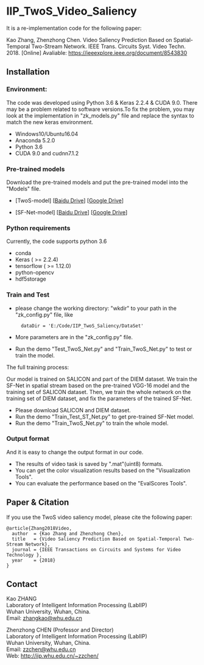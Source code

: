 # IIP_TwoS_Video_Saliency

It is a re-implementation code for the following paper: 

Kao Zhang, Zhenzhong Chen. Video Saliency Prediction Based on Spatial-Temporal Two-Stream Network.
IEEE Trans. Circuits Syst. Video Techn. 2018. [Online] Avaliable: https://ieeexplore.ieee.org/document/8543830 <br />


## Installation 
### Environment:
The code was developed using Python 3.6 & Keras 2.2.4 & CUDA 9.0. There may be a problem related to software versions.To fix the problem, you may look at the implementation in "zk_models.py" file and replace the syntax to match the new keras environment. 
* Windows10/Ubuntu16.04
* Anaconda 5.2.0
* Python 3.6
* CUDA 9.0 and cudnn7.1.2

### Pre-trained models
Download the pre-trained models and put the pre-trained model into the "Models" file.

* [TwoS-model]
 [[Baidu Drive](https://pan.baidu.com/s/1MkKxmOPc6itCDpOfyaIKyA)]
 [[Google Drive](https://drive.google.com/open?id=1vXTjW8MjW4308j1HM1Y_MBpUxmcX3I2k)]

* [SF-Net-model]
[[Baidu Drive](https://pan.baidu.com/s/1yT7LUfDzC1aT_L3-4-ivdw)]
[[Google Drive](https://drive.google.com/open?id=1nmzdxsSbePF9aOkl9GDUMO7Ndz5NTVT7)]
    
    
### Python requirements 
Currently, the code supports python 3.6
* conda
* Keras ( >= 2.2.4)
* tensorflow ( >= 1.12.0) 
* python-opencv
* hdf5storage 

### Train and Test

* please change the working directory: "wkdir" to your path in the "zk_config.py" file, like

        dataDir = 'E:/Code/IIP_TwoS_Saliency/DataSet'
        
* More parameters are in the "zk_config.py" file.
* Run the demo "Test_TwoS_Net.py" and "Train_TwoS_Net.py" to test or train the model.

The full training process:

Our model is trained on SALICON and part of the DIEM dataset. We train the SF-Net 
in spatial stream based on the pre-trained VGG-16 model and the training set of SALICON dataset.
Then, we train the whole network on the training set of DIEM dataset, and fix the parameters 
of the trained SF-Net.

* Please download SALICON and DIEM dataset.
* Run the demo "Train_Test_ST_Net.py" to get pre-trained SF-Net model.
* Run the demo "Train_TwoS_Net.py" to train the whole model.



### Output format
And it is easy to change the output format in our code.
* The results of video task is saved by ".mat"(uint8) formats.
* You can get the color visualization results based on the "Visualization Tools".
* You can evaluate the performance based on the "EvalScores Tools".

## Paper & Citation

If you use the TwoS video saliency model, please cite the following paper: 
```
@article{Zhang2018Video,
  author  = {Kao Zhang and Zhenzhong Chen},
  title   = {Video Saliency Prediction Based on Spatial-Temporal Two-Stream Network},
  journal = {IEEE Transactions on Circuits and Systems for Video Technology },
  year    = {2018}
}
```

## Contact
Kao ZHANG  <br />
Laboratory of Intelligent Information Processing (LabIIP)  <br />
Wuhan University, Wuhan, China.  <br />
Email: zhangkao@whu.edu.cn  <br />

Zhenzhong CHEN (Professor and Director) <br />
Laboratory of Intelligent Information Processing (LabIIP)  <br />
Wuhan University, Wuhan, China.  <br />
Email: zzchen@whu.edu.cn  <br />
Web: http://iip.whu.edu.cn/~zzchen/  <br />